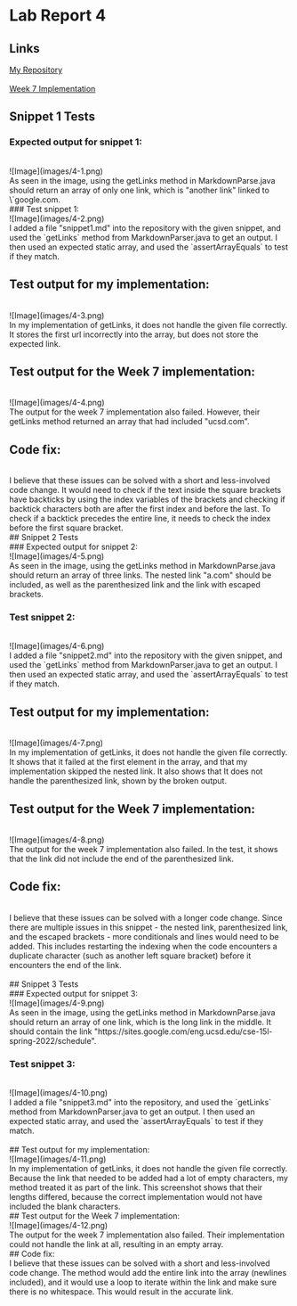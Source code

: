 # Lab Report 4

## Links
[My Repository](https://github.com/jadenbanawa/markdown-parser)<br>
<br>
[Week 7 Implementation](https://github.com/UDXS/markdown-parser)

## Snippet 1 Tests

### Expected output for snippet 1:
<br>
![Image](images/4-1.png)
<br>
As seen in the image, using the getLinks method in MarkdownParse.java should return an array of only one link, which is "another link" linked to \`google.com.
<br>
### Test snippet 1:
<br>
![Image](images/4-2.png)
<br>
I added a file "snippet1.md" into the repository with the given snippet, and used the  `getLinks` method from MarkdownParser.java to get an output. I then used an expected static array, and used the `assertArrayEquals` to test if they match.
<br>

## Test output for my implementation:
<br>
![Image](images/4-3.png)
<br>
In my implementation of getLinks, it does not handle the given file correctly. It stores the first url incorrectly into the array, but does not store the expected link.
<br>

## Test output for the Week 7 implementation:
<br>
![Image](images/4-4.png)
<br>
The output for the week 7 implementation also failed. However, their getLinks method returned an array that had included "ucsd.com". 
<br>

## Code fix:
<br>
I believe that these issues can be solved with a short and less-involved code change. It would need to check if the text inside the square brackets have backticks by using the index variables of the brackets and checking if backtick characters both are after the first index and before the last. To check if a backtick precedes the entire line, it needs to check the index before the first square bracket.

<br>
## Snippet 2 Tests
<br>
### Expected output for snippet 2:
<br>
![Image](images/4-5.png)
<br>
As seen in the image, using the getLinks method in MarkdownParse.java should return an array of three links. The nested link "a.com" should be included, as well as the parenthesized link and the link with escaped brackets.
<br>

### Test snippet 2:
<br>
![Image](images/4-6.png)
<br>
I added a file "snippet2.md" into the repository with the given snippet, and used the  `getLinks` method from MarkdownParser.java to get an output. I then used an expected static array, and used the `assertArrayEquals` to test if they match.
<br>

## Test output for my implementation:
<br>
![Image](images/4-7.png)
<br>
In my implementation of getLinks, it does not handle the given file correctly. It shows that it failed at the first element in the array, and that my implementation skipped the nested link. It also shows that It does not handle the parenthesized link, shown by the broken output.
<br>

## Test output for the Week 7 implementation:
<br>
![Image](images/4-8.png)
<br>
The output for the week 7 implementation also failed. In the test, it shows that the link did not include the end of the parenthesized link.
<br>

## Code fix:
<br>
I believe that these issues can be solved with a longer code change. Since there are multiple issues in this snippet - the nested link, parenthesized link, and the escaped brackets - more conditionals and lines would need to be added. This includes restarting the indexing when the code encounters a duplicate character (such as another left square bracket) before it encounters the end of the link.
<br>
<br>
## Snippet 3 Tests
<br>
### Expected output for snippet 3:
<br>
![Image](images/4-9.png)
<br>
As seen in the image, using the getLinks method in MarkdownParse.java should return an array of one link, which is the long link in the middle. It should contain the link "https://sites.google.com/eng.ucsd.edu/cse-15l-spring-2022/schedule".
<br>

### Test snippet 3:
<br>
![Image](images/4-10.png)
<br>
I added a file "snippet3.md" into the repository, and used the  `getLinks` method from MarkdownParser.java to get an output. I then used an expected static array, and used the `assertArrayEquals` to test if they match.
<br>
<br>
## Test output for my implementation:
<br>
![Image](images/4-11.png)
<br>
In my implementation of getLinks, it does not handle the given file correctly. Because the link that needed to be added had a lot of empty characters, my method treated it as part of the link. This screenshot shows that their lengths differed, because the correct implementation would not have included the blank characters.
<br>
## Test output for the Week 7 implementation:
<br>
![Image](images/4-12.png)
<br>
The output for the week 7 implementation also failed. Their implementation could not handle the link at all, resulting in an empty array.
<br>
## Code fix:
<br>
I believe that these issues can be solved with a short and less-involved code change. The method would add the entire link into the array (newlines included), and it would use a loop to iterate within the link and make sure there is no whitespace. This would result in the accurate link.
<br>
